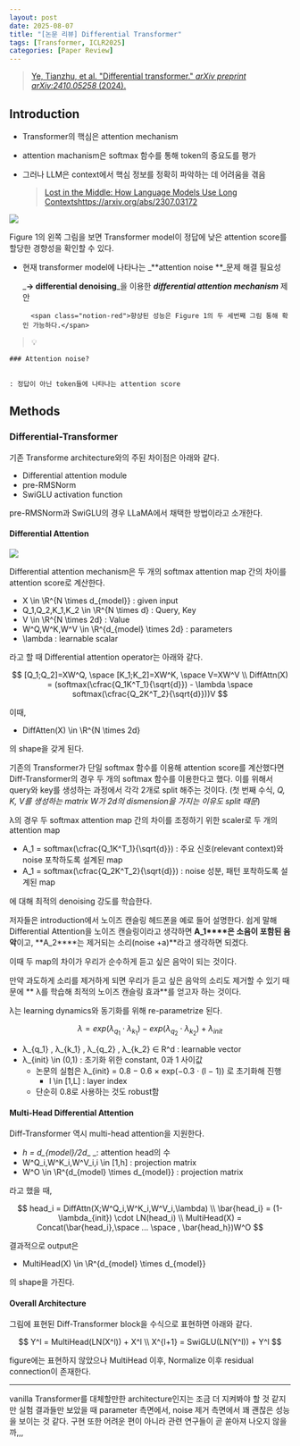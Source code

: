 ```yaml
---
layout: post
date: 2025-08-07
title: "[논문 리뷰] Differential Transformer"
tags: [Transformer, ICLR2025]
categories: [Paper Review]
---
```


> [Ye, Tianzhu, et al. "Differential transformer." ](https://arxiv.org/abs/2410.05258)[_arXiv preprint arXiv:2410.05258_](https://arxiv.org/abs/2410.05258)[ (2024).](https://arxiv.org/abs/2410.05258)



## Introduction

- Transformer의 핵심은 attention mechanism
- attention machanism은 softmax 함수를 통해 token의 중요도를 평가
- 그러나 LLM은 context에서 핵심 정보를 정확히 파악하는 데 어려움을 겪음

	> [Lost in the Middle: How Language Models Use Long Contextshttps://arxiv.org/abs/2307.03172](https://arxiv.org/abs/2307.03172)


![](https://prod-files-secure.s3.us-west-2.amazonaws.com/542b861c-36a8-4051-84e5-8804b6728dba/9083ea56-691a-4752-ae26-47f403431ac8/image.png?X-Amz-Algorithm=AWS4-HMAC-SHA256&X-Amz-Content-Sha256=UNSIGNED-PAYLOAD&X-Amz-Credential=ASIAZI2LB466Z7EPM7DF%2F20250923%2Fus-west-2%2Fs3%2Faws4_request&X-Amz-Date=20250923T040056Z&X-Amz-Expires=3600&X-Amz-Security-Token=IQoJb3JpZ2luX2VjELT%2F%2F%2F%2F%2F%2F%2F%2F%2F%2FwEaCXVzLXdlc3QtMiJHMEUCIQD7O%2F%2B0%2Bw43hIF9xB%2FvWGGacQMvv12lcJ8gezaQTi0dVQIgR6lFbccY82ik%2FTvnar%2FB534aATmv%2BhvlVKj5QQ%2FxraEq%2FwMIPRAAGgw2Mzc0MjMxODM4MDUiDOZFJZOLAxVrdh6n%2BircAxuSVtWQFIvyl2j7p8plii%2FVjKzsIuBHbZyB3vA%2BDp3mfeWuAKmhpbT3KhcklIKLlxbmg6osEPQ3cP%2BbLA6mEqtS9HKXyz%2F%2F0h7V6ZUOwK9Xbmb2lDFJcVeXaA%2BnCiXTWii8aLBzYtz3i%2BsYja3YVAsGVOvs1qXm0fGON4wRHQmZZLqHGKJsNXFuCZbn9JkgjbikJIrux2HRLke34iGO%2FL3YnilM3boH2Ql1M8HlMSzWYiDlqKOiM2Ms1zOOVGaLnO9PxRwl6KkGmA96BGEJX3pszlzsJFERvJlbi8OavLQV7p9QXTsiMziOq52mS%2F9ZMHJN31NkYCUbafyHr9up0qySMtdNmEu9aZJgz8k3EeFq1Zz6pmSxfQkL7tu9Fq8ljdWSyMhxU9jMVPMBkmoc2gW9Rp0f1P%2F9f19qYaOO0NdpvjQuYLodEYIJD0Xm2IvXucWUiuBUs%2FmAP6bUAfkZBHOKS6ZyxxCtFVI7t57EaR4AyzfvHFA6iDN0d8BpaPC4xOfGJwgJRxZ3Do85AMHKf4q%2BR%2F%2Fp2o5sjHdVFyKP5TDh3pawlZ1KuhSynxwsBG%2Fz5ul1ED0nIgBlhMETEJrof%2BIeU3zry8aKmtbYbQ867x%2Bwe%2BWk77F4iCMAYEsVMKuyyMYGOqUBhNwo7i71Cx0jozcgaFnxSMxfD0hb0AH7TNMQ5F449wd78O%2FJRn7fL1NDk5XFZtxdyGmtrdiO6YinxY9ppdalw0kB5iK2NJPo7mY7hFBLwLdTaFB9sbgGl3pP0zuSqjL%2BlP7nxathbX4Ddnr8zZ%2Fdm92hWb4cr1wT0rhZ40laGOwkfebsfqgqhPTB9H4eDM7QNBiLwcEYiL4V4PzUuksZ13uTDATF&X-Amz-Signature=833bfa333b4273945c6ae6319e5c54f7f02c1a9418518871fe53fa77e095b15f&X-Amz-SignedHeaders=host&x-amz-checksum-mode=ENABLED&x-id=GetObject)


Figure 1의 왼쪽 그림을 보면 Transformer model이 정답에 낮은 attention score를 할당한 경향성을 확인할 수 있다.

- 현재 transformer model에 나타나는 _**attention noise **_문제 해결 필요성

	_**→ differential denoising**_을 이용한 _**differential attention mechanism**_ 제안


		<span class="notion-red">향상된 성능은 Figure 1의 두 세번째 그림 통해 확인 가능하다.</span>


> 💡 


	### Attention noise?


	: 정답이 아닌 token들에 나타나는 attention score



## Methods



### Differential-Transformer


기존 Transforme architecture와의 주된 차이점은 아래와 같다.

- Differential attention module
- pre-RMSNorm
- SwiGLU activation function

pre-RMSNorm과 SwiGLU의 경우 LLaMA에서 채택한 방법이라고 소개한다.



#### Differential Attention


![](https://prod-files-secure.s3.us-west-2.amazonaws.com/542b861c-36a8-4051-84e5-8804b6728dba/116d70b2-1963-4810-9167-f4c7d8a06e8f/image.png?X-Amz-Algorithm=AWS4-HMAC-SHA256&X-Amz-Content-Sha256=UNSIGNED-PAYLOAD&X-Amz-Credential=ASIAZI2LB466Z7EPM7DF%2F20250923%2Fus-west-2%2Fs3%2Faws4_request&X-Amz-Date=20250923T040056Z&X-Amz-Expires=3600&X-Amz-Security-Token=IQoJb3JpZ2luX2VjELT%2F%2F%2F%2F%2F%2F%2F%2F%2F%2FwEaCXVzLXdlc3QtMiJHMEUCIQD7O%2F%2B0%2Bw43hIF9xB%2FvWGGacQMvv12lcJ8gezaQTi0dVQIgR6lFbccY82ik%2FTvnar%2FB534aATmv%2BhvlVKj5QQ%2FxraEq%2FwMIPRAAGgw2Mzc0MjMxODM4MDUiDOZFJZOLAxVrdh6n%2BircAxuSVtWQFIvyl2j7p8plii%2FVjKzsIuBHbZyB3vA%2BDp3mfeWuAKmhpbT3KhcklIKLlxbmg6osEPQ3cP%2BbLA6mEqtS9HKXyz%2F%2F0h7V6ZUOwK9Xbmb2lDFJcVeXaA%2BnCiXTWii8aLBzYtz3i%2BsYja3YVAsGVOvs1qXm0fGON4wRHQmZZLqHGKJsNXFuCZbn9JkgjbikJIrux2HRLke34iGO%2FL3YnilM3boH2Ql1M8HlMSzWYiDlqKOiM2Ms1zOOVGaLnO9PxRwl6KkGmA96BGEJX3pszlzsJFERvJlbi8OavLQV7p9QXTsiMziOq52mS%2F9ZMHJN31NkYCUbafyHr9up0qySMtdNmEu9aZJgz8k3EeFq1Zz6pmSxfQkL7tu9Fq8ljdWSyMhxU9jMVPMBkmoc2gW9Rp0f1P%2F9f19qYaOO0NdpvjQuYLodEYIJD0Xm2IvXucWUiuBUs%2FmAP6bUAfkZBHOKS6ZyxxCtFVI7t57EaR4AyzfvHFA6iDN0d8BpaPC4xOfGJwgJRxZ3Do85AMHKf4q%2BR%2F%2Fp2o5sjHdVFyKP5TDh3pawlZ1KuhSynxwsBG%2Fz5ul1ED0nIgBlhMETEJrof%2BIeU3zry8aKmtbYbQ867x%2Bwe%2BWk77F4iCMAYEsVMKuyyMYGOqUBhNwo7i71Cx0jozcgaFnxSMxfD0hb0AH7TNMQ5F449wd78O%2FJRn7fL1NDk5XFZtxdyGmtrdiO6YinxY9ppdalw0kB5iK2NJPo7mY7hFBLwLdTaFB9sbgGl3pP0zuSqjL%2BlP7nxathbX4Ddnr8zZ%2Fdm92hWb4cr1wT0rhZ40laGOwkfebsfqgqhPTB9H4eDM7QNBiLwcEYiL4V4PzUuksZ13uTDATF&X-Amz-Signature=574402e79c62e7165045406b565356df30fe5b17273218e63dfbbcd511d77fd5&X-Amz-SignedHeaders=host&x-amz-checksum-mode=ENABLED&x-id=GetObject)


Differential attention mechanism은 두 개의 softmax attention map 간의 차이를 attention score로 계산한다.

- X \in \R^{N \times d\_{model}} : given input
- Q\_1,Q\_2,K\_1,K\_2 \in \R^{N \times d} : Query, Key
- V \in \R^{N \times 2d} : Value
- W^Q,W^K,W^V \in \R^{d\_{model} \times 2d} : parameters
- \lambda : learnable scalar

라고 할 때 Differential attention operator는 아래와 같다.


$$
[Q_1;Q_2]=XW^Q, \space [K_1;K_2]=XW^K, \space V=XW^V \\
DiffAttn(X) = (softmax(\cfrac{Q_1K^T_1}{\sqrt{d}}) - \lambda \space softmax(\cfrac{Q_2K^T_2}{\sqrt{d}}))V
$$


이때,

- DiffAtten(X) \in \R^{N \times 2d}

의 shape을 갖게 된다.


기존의 Transformer가 단일 softmax 함수를 이용해 attention score를 계산했다면 Diff-Transformer의 경우 두 개의 softmax 함수를 이용한다고 했다. 이를 위해서 query와 key를 생성하는 과정에서 각각 2개로 split 해주는 것이다. <span class="notion-red">(첫 번째 수식, </span><span class="notion-red">_Q, K, V를 생성하는 matrix W가 2d의 dismension을 가지는 이유도 split 때문_</span><span class="notion-red">)</span>


 λ의 경우 두 softmax attention map 간의 차이를 조정하기 위한 scaler로 두 개의 attention map

- A\_1 = softmax(\cfrac{Q\_1K^T\_1}{\sqrt{d}}) : 주요 신호(relevant context)와 noise 포착하도록 설계된 map
- A\_1 = softmax(\cfrac{Q\_2K^T\_2}{\sqrt{d}}) : noise 성분, 패턴 포착하도록 설계된 map 

에 대해 최적의 denoising 강도를 학습한다.


저자들은 introduction에서 노이즈 캔슬링 헤드폰을 예로 들어 설명한다. 쉽게 말해 Differential Attention을 노이즈 캔슬링이라고 생각하면 **A\_1****은 소음이 포함된 음악**이고, **A\_2****는 제거되는 소리(noise +a)**라고 생각하면 되겠다. 


이때 두 map의 차이가 우리가 순수하게 듣고 싶은 음악이 되는 것이다. 


만약 과도하게 소리를 제거하게 되면 우리가 듣고 싶은 음악의 소리도 제거할 수 있기 때문에 ** λ를 학습해 최적의 노이즈 캔슬링 효과**를 얻고자 하는 것이다.


λ는 learning dynamics와 동기화를 위해 re-parametrize 된다.


$$
\lambda = exp(\lambda_{q_1} \cdot \lambda_{k_1}) - exp(\lambda_{q_2} \cdot \lambda_{k_2}) + \lambda_{init}
$$

- λ\_{q\_1} , λ\_{k\_1} , λ\_{q\_2} , λ\_{k\_2} ∈ R^d : learnable vector
- λ\_{init} \in (0,1) : 초기화 위한 constant, 0과 1 사이값
	- 논문의 실험은 λ\_{init} = 0.8 − 0.6 × exp(−0.3 · (l − 1)) 로 초기화해 진행
		- l \in [1,L] : layer index
	- 단순히 0.8로 사용하는 것도 robust함


#### **Multi-Head Differential Attention**


Diff-Transformer 역시 multi-head attention을 지원한다.

- _h = d\_{model}/2d__ _: attention head의 수
- W^Q\_i,W^K\_i,W^V\_i,i \in [1,h] : projection matrix
- W^O \in \R^{d\_{model} \times d\_{model}} : projection matrix

라고 했을 때,


$$
head_i = DiffAttn(X;W^Q_i,W^K_i,W^V_i,\lambda) \\
\bar{head_i} = (1-\lambda_{init}) \cdot LN(head_i) \\
MultiHead(X) = Concat(\bar{head_i},\space ... \space , \bar{head_h})W^O
$$


결과적으로 output은

- MultiHead(X) \in \R^{d\_{model} \times d\_{model}}

의 shape을 가진다.



#### Overall Architecture


그림에 표현된 Diff-Transformer block을 수식으로 표현하면 아래와 같다.


$$
Y^l = MultiHead(LN(X^l)) + X^l \\
X^{l+1} = SwiGLU(LN(Y^l)) + Y^l
$$


figure에는 표현하지 않았으나 MultiHead 이후, Normalize 이후 residual connection이 존재한다.


---


vanilla Transformer를 대체할만한 architecture인지는 조금 더 지켜봐야 할 것 같지만 실험 결과들만 보았을 때 parameter 측면에서, noise 제거 측면에서 꽤 괜찮은 성능을 보이는 것 같다. 구현 또한 어려운 편이 아니라 관련 연구들이 곧 쏟아져 나오지 않을까,,,

